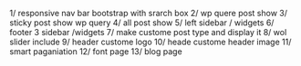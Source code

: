 1/ responsive nav bar bootstrap with srarch box
2/ wp quere post show
3/ sticky post show wp query
4/ all post show
5/ left sidebar / widgets
6/ footer 3 sidebar /widgets
7/ make custome post type and display it
8/ wol slider include
9/ header custome logo
10/ heade custome header image
11/ smart paganiation
12/ font page
13/ blog page







